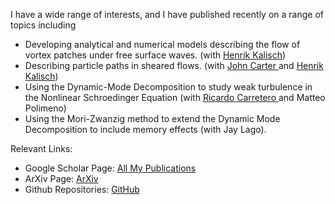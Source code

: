 I have a wide range of interests, and I have published recently on a range of topics including

* Developing analytical and numerical models describing the flow of vortex patches under free surface waves.  (with <a href="https://www.uib.no/en/persons/Henrik.Kalisch">Henrik Kalisch</a>)
* Describing particle paths in sheared flows. (with <a href="https://www.seattleu.edu/scieng/about/faculty-and-staff/john-carter-phd.html"> John Carter </a> and <a href="https://www.uib.no/en/persons/Henrik.Kalisch">Henrik Kalisch</a>)
* Using the Dynamic-Mode Decomposition to study weak turbulence in the Nonlinear Schroedinger Equation (with <a href="https://carretero.sdsu.edu/"> Ricardo Carretero </a> and Matteo Polimeno)
* Using the Mori-Zwanzig method to extend the Dynamic Mode Decomposition to include memory effects (with Jay Lago).

Relevant Links:

* Google Scholar Page: <a href="https://scholar.google.com/citations?user=SbzUZRAAAAAJ&hl=en">All My Publications</a>
* ArXiv Page: <a href="http://arxiv.org/a/curtis_c_1">ArXiv</a>
* Github Repositories: <a href="http://github.com/cwcurtis">GitHub</a>
